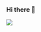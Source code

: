 ### Hi there 👋

<img src="https://github-readme-stats.vercel.app/api/top-langs/?username=fatemeh-sane&hide_progress=true">
